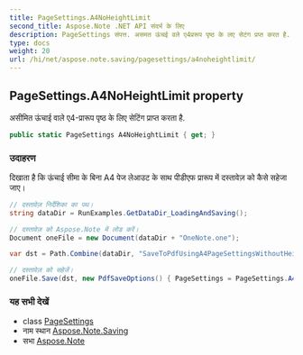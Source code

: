 ```yaml
---
title: PageSettings.A4NoHeightLimit
second_title: Aspose.Note .NET API संदर्भ के लिए
description: PageSettings संपत्त. असमत ऊंचई वले ए4प्ररूप पृष्ठ के लए सेटंग प्रप्त करत है.
type: docs
weight: 20
url: /hi/net/aspose.note.saving/pagesettings/a4noheightlimit/
---
```

## PageSettings.A4NoHeightLimit property

असीमित ऊंचाई वाले ए4-प्रारूप पृष्ठ के लिए सेटिंग प्राप्त करता है.

```csharp
public static PageSettings A4NoHeightLimit { get; }
```

### उदाहरण

दिखाता है कि ऊंचाई सीमा के बिना A4 पेज लेआउट के साथ पीडीएफ प्रारूप में दस्तावेज़ को कैसे सहेजा जाए।

```csharp
// दस्तावेज़ निर्देशिका का पथ।
string dataDir = RunExamples.GetDataDir_LoadingAndSaving();

// दस्तावेज़ को Aspose.Note में लोड करें।
Document oneFile = new Document(dataDir + "OneNote.one");

var dst = Path.Combine(dataDir, "SaveToPdfUsingA4PageSettingsWithoutHeightLimit.pdf");

// दस्तावेज़ को सहेजें।
oneFile.Save(dst, new PdfSaveOptions() { PageSettings = PageSettings.A4NoHeightLimit });
```

### यह सभी देखें

* class [PageSettings](../)
* नाम स्थान [Aspose.Note.Saving](../../pagesettings/)
* सभा [Aspose.Note](../../../)



